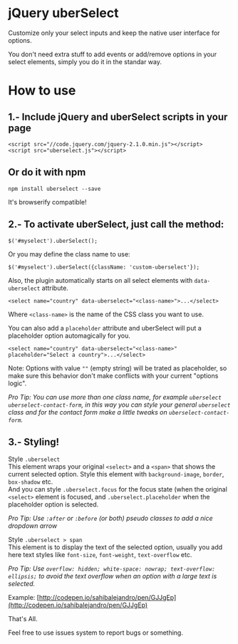jQuery uberSelect
=================

Customize only your select inputs and keep the native user interface for options.

You don't need extra stuff to add events or add/remove options in your select
elements, simply you do it in the standar way.

How to use
====

1.- Include jQuery and uberSelect scripts in your page
----

    <script src="//code.jquery.com/jquery-2.1.0.min.js"></script>
    <script src="uberselect.js"></script>

Or do it with npm
----

    npm install uberselect --save
    
It's browserify compatible!

2.- To activate uberSelect, just call the method:
----

    $('#myselect').uberSelect();

Or you may define the class name to use:

    $('#myselect').uberSelect({className: 'custom-uberselect'});

Also, the plugin automatically starts on all select elements with `data-uberselect` attribute.

    <select name="country" data-uberselect="<class-name>">...</select>

Where `<class-name>` is the name of the CSS class you want to use.

You can also add a `placeholder` attribute and uberSelect will put a placeholder option automagically for you.

    <select name="country" data-uberselect="<class-name>" placeholder="Select a country">...</select>

Note: Options with value `""` (empty string) will be trated as placeholder, so make sure this behavior don't make conflicts with
your current "options logic".

*Pro Tip: You can use more than one class name, for example  `uberselect uberselect-contact-form`, in this
way you can style your general `uberselect` class and for the contact form make a little tweaks on `uberselect-contact-form`.*

3.- Styling!
----

Style `.uberselect`  
This element wraps your original `<select>` and a `<span>` that shows the current
selected option. Style this element with `background-image`, `border`, `box-shadow` etc.  
And you can style `.uberselect.focus` for the focus state (when the original
`<select>` element is focused, and `.uberselect.placeholder` when the placeholder
option is selected.

*Pro Tip: Use `:after` or `:before` (or both) pseudo classes to add a nice dropdown arrow*

Style `.uberselect > span`  
This element is to display the text of the selected option, usually you add here
text styles like `font-size`, `font-weight`, `text-overflow` etc.

*Pro Tip: Use `overflow: hidden; white-space: nowrap; text-overflow: ellipsis;` to avoid
the text overflow when an option with a large text is selected.*

Example: [http://codepen.io/sahibalejandro/pen/GJJgEp](http://codepen.io/sahibalejandro/pen/GJJgEp)

That's All.

Feel free to use issues system to report bugs or something.
